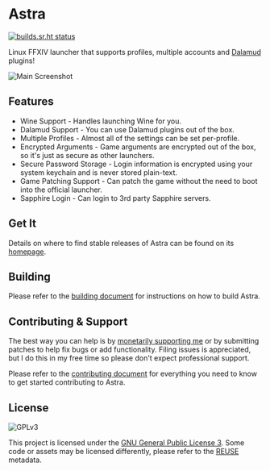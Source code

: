 # Astra

[![builds.sr.ht status](https://builds.sr.ht/~redstrate/astra.svg)](https://builds.sr.ht/~redstrate/astra?)

Linux FFXIV launcher that supports profiles, multiple accounts and [Dalamud](https://github.com/goatcorp/Dalamud)
plugins!

![Main Screenshot](https://xiv.zone/astra/main-screenshot.png)

## Features

* Wine Support - Handles launching Wine for you.
* Dalamud Support - You can use Dalamud plugins out of the box.
* Multiple Profiles - Almost all of the settings can be set per-profile.
* Encrypted Arguments - Game arguments are encrypted out of the box, so it's just as secure as other launchers.
* Secure Password Storage - Login information is encrypted using your system keychain and is never stored plain-text.
* Game Patching Support - Can patch the game without the need to boot into the official launcher.
* Sapphire Login - Can login to 3rd party Sapphire servers.

## Get It

Details on where to find stable releases of Astra can be found on its [homepage](https://xiv.zone/astra).

## Building

Please refer to the [building document](BUILDING.md) for instructions on how to build Astra.

## Contributing & Support

The best way you can help is by [monetarily supporting me](https://redstrate.com/fund/) or by submitting patches to
help fix bugs or add functionality. Filing issues is appreciated, but I do this in my free time so please don't expect professional support.

Please refer to the [contributing document](CONTRIBUTING.md) for everything you need to know to get started contributing to Astra.

## License

![GPLv3](https://www.gnu.org/graphics/gplv3-127x51.png)

This project is licensed under the [GNU General Public License 3](LICENSE). Some code or assets may be licensed differently, please refer to the [REUSE](https://reuse.software/spec/) metadata.
